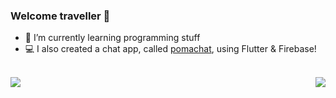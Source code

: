 ### Welcome traveller 👋
- 🌱 I’m currently learning programming stuff
- 💻 I also created a chat app, called [pomachat](https://github.com/anotherlusitano/pomachat), using Flutter & Firebase!
<!--
- 🔭 I’m currently working on ...
- 👯 I’m looking to collaborate on ...
- 🤔 I’m looking for help with ...
- 💬 Ask me about ...
- 📫 How to reach me: ...
- ⚡ Fun fact: I love speedrunning SuperTux when I'm bored
-->

<br>
<a href=""> <img align="left" src="https://github-readme-stats-sigma-five.vercel.app/api?username=anotherlusitano&show_icons=true&theme=graywhite&line_height=40"/> </a>
<a href=""> <img align="right" src="https://github-readme-stats-sigma-five.vercel.app/api/top-langs/?username=anotherlusitano&theme=graywhite&line_height=40&hide=css"/> </a>

